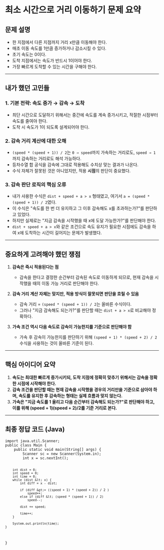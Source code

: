 <h1 id="최소-시간으로-거리-이동하기-문제-요약">최소 시간으로 거리 이동하기 문제 요약</h1>
<h2 id="문제-설명">문제 설명</h2>
<ul>
<li>한 지점에서 다른 지점까지 거리 x만큼 이동해야 한다.</li>
<li>매초 이동 속도를 1만큼 증가하거나 감소시킬 수 있다.</li>
<li>초기 속도는 0이다.</li>
<li>도착 지점에서는 속도가 반드시 1이어야 한다.</li>
<li>가장 빠르게 도착할 수 있는 시간을 구해야 한다.</li>
</ul>
<hr />
<h2 id="내가-했던-고민들">내가 했던 고민들</h2>
<h3 id="1-기본-전략-속도-증가-→-감속-→-도착">1. 기본 전략: 속도 증가 → 감속 → 도착</h3>
<ul>
<li>최단 시간으로 도달하기 위해서는 중간에 속도를 계속 증가시키고, 적절한 시점부터 속도를 줄여야 한다.</li>
<li>도착 시 속도가 1이 되도록 설계되어야 한다.</li>
</ul>
<h3 id="2-감속-거리-계산에-대한-오해">2. 감속 거리 계산에 대한 오해</h3>
<ul>
<li><code>(speed * (speed + 1)) / 2</code>는 <code>0 → speed</code>까지 가속하는 거리로도, <code>speed → 1</code>까지 감속하는 거리로도 해석 가능하다.</li>
<li>등차수열 합 공식을 감속에 그대로 적용해도 수치상 맞는 결과가 나온다.</li>
<li>수식 자체가 잘못된 것은 아니었지만, 적용 <strong>시점</strong>의 판단이 중요했다.</li>
</ul>
<h3 id="3-감속-판단-로직의-핵심-오류">3. 감속 판단 로직의 핵심 오류</h3>
<ul>
<li>내가 사용한 수식은 <code>dist + speed + a &gt; x</code> 형태였고, 여기서 <code>a = (speed * (speed + 1)) / 2</code>였다.</li>
<li>이 수식은 &quot;속도를 한 번 더 유지하고 그 이후 감속해도 x를 초과하는가?&quot;를 판단하고 있었다.</li>
<li>하지만 실제로는 &quot;지금 감속을 시작했을 때 x에 도달 가능한가?&quot;를 판단해야 한다.</li>
<li><code>dist + speed + a &gt; x</code>와 같은 조건으로 속도 유지가 필요한 시점에도 감속을 하여 x에 도착하는 시간이 길어지는 문제가 발생했다.</li>
</ul>
<hr />
<h2 id="중요하게-고려해야-했던-쟁점">중요하게 고려해야 했던 쟁점</h2>
<ol>
<li><p><strong>감속은 즉시 적용된다는 점</strong></p>
<ul>
<li>감속을 한다고 결정한 순간부터 감속된 속도로 이동하게 되므로, 현재 감속을 시작했을 때의 이동 가능 거리로 판단해야 한다.</li>
</ul>
</li>
<li><p><strong>감속 거리 계산 자체는 맞지만, 적용 방식이 잘못되면 판단을 흐릴 수 있음</strong></p>
<ul>
<li>감속 거리 = <code>(speed * (speed + 1)) / 2</code>는 올바른 수식이다.</li>
<li>그러나 &quot;지금 감속해도 되는가?&quot;를 판단할 때는 <code>dist + a &gt; x</code>로 비교해야 정확하다.</li>
</ul>
</li>
<li><p><strong>가속 조건 역시 다음 속도로 감속이 가능한지를 기준으로 판단해야 함</strong></p>
<ul>
<li>가속 후 감속이 가능한지를 판단하기 위해 <code>(speed + 1) * (speed + 2) / 2</code> 수식을 사용하는 것이 올바른 기준이 된다.</li>
</ul>
</li>
</ol>
<hr />
<h2 id="핵심-아이디어-요약">핵심 아이디어 요약</h2>
<ol>
<li><strong>속도는 최대한 빠르게 증가시키되, 도착 지점에 정확히 맞추기 위해서는 감속을 정확한 시점에 시작해야 한다.</strong></li>
<li><strong>감속 조건을 판단할 때는 현재 감속을 시작했을 경우의 거리만을 기준으로 삼아야 하며, 속도를 유지한 후 감속하는 형태는 실제 흐름과 맞지 않는다.</strong></li>
<li><strong>가속은 &quot;지금 속도를 1 올리고 다음 순간부터 감속해도 되는가?&quot;로 판단해야 하고, 이를 위해 (speed + 1)(speed + 2)/2를 기준 거리로 본다.</strong></li>
</ol>
<hr />
<h2 id="최종-정답-코드-java">최종 정답 코드 (Java)</h2>
<pre><code class="language-java">import java.util.Scanner;
public class Main {
    public static void main(String[] args) {
        Scanner sc = new Scanner(System.in);
        int x = sc.nextInt();

        int dist = 0;
        int speed = 0;
        int time = 0;
        while (dist &lt; x) {
            int diff = x - dist;

            if (diff &gt;= ((speed + 1) * (speed + 2)) / 2 )
                speed++;
            else if (diff &lt; (speed * (speed + 1)) / 2)
                speed--;

            dist += speed;

            time++;
        }

        System.out.println(time);
    }
}</code></pre>